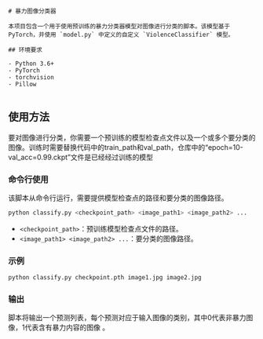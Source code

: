 ```
# 暴力图像分类器

本项目包含一个用于使用预训练的暴力分类器模型对图像进行分类的脚本。该模型基于 PyTorch，并使用 `model.py` 中定义的自定义 `ViolenceClassifier` 模型。

## 环境要求

- Python 3.6+
- PyTorch
- torchvision
- Pillow


```

## 使用方法

要对图像进行分类，你需要一个预训练的模型检查点文件以及一个或多个要分类的图像。训练时需要替换代码中的train_path和val_path，仓库中的“epoch=10-val_acc=0.99.ckpt”文件是已经经过训练的模型

### 命令行使用

该脚本从命令行运行，需要提供模型检查点的路径和要分类的图像路径。

```bash
python classify.py <checkpoint_path> <image_path1> <image_path2> ...
```

- `<checkpoint_path>`：预训练模型检查点文件的路径。
- `<image_path1> <image_path2> ...`：要分类的图像路径。

### 示例

```bash
python classify.py checkpoint.pth image1.jpg image2.jpg
```

### 输出

脚本将输出一个预测列表，每个预测对应于输入图像的类别，其中0代表非暴力图像，1代表含有暴力内容的图像 。

